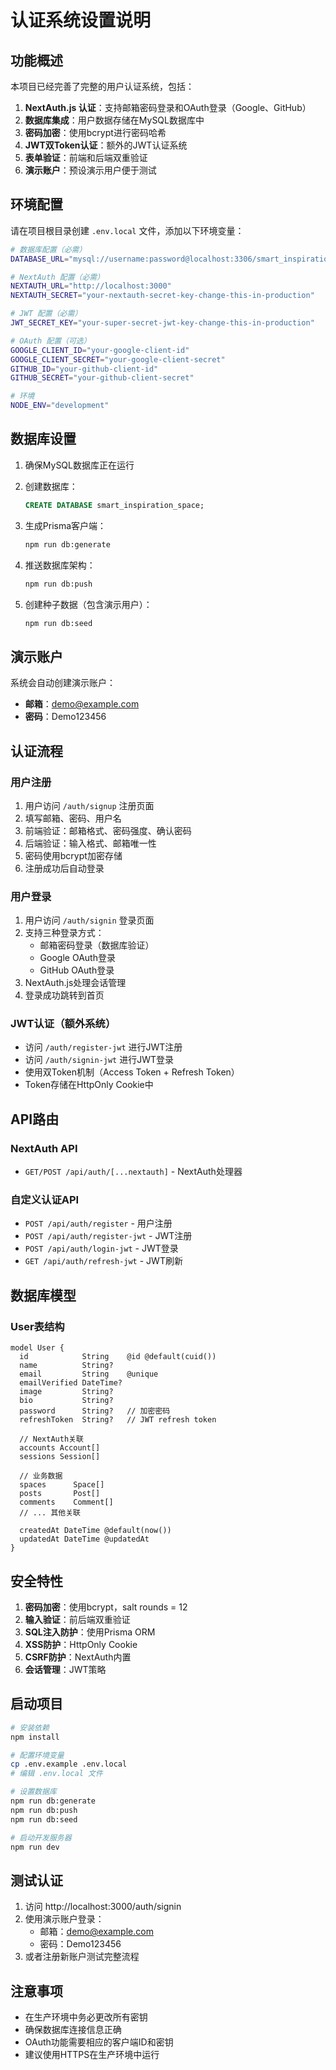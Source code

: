 # 认证系统设置说明

## 功能概述

本项目已经完善了完整的用户认证系统，包括：

1. **NextAuth.js 认证**：支持邮箱密码登录和OAuth登录（Google、GitHub）
2. **数据库集成**：用户数据存储在MySQL数据库中
3. **密码加密**：使用bcrypt进行密码哈希
4. **JWT双Token认证**：额外的JWT认证系统
5. **表单验证**：前端和后端双重验证
6. **演示账户**：预设演示用户便于测试

## 环境配置

请在项目根目录创建 `.env.local` 文件，添加以下环境变量：

```bash
# 数据库配置（必需）
DATABASE_URL="mysql://username:password@localhost:3306/smart_inspiration_space"

# NextAuth 配置（必需）
NEXTAUTH_URL="http://localhost:3000"
NEXTAUTH_SECRET="your-nextauth-secret-key-change-this-in-production"

# JWT 配置（必需）
JWT_SECRET_KEY="your-super-secret-jwt-key-change-this-in-production"

# OAuth 配置（可选）
GOOGLE_CLIENT_ID="your-google-client-id"
GOOGLE_CLIENT_SECRET="your-google-client-secret"
GITHUB_ID="your-github-client-id"
GITHUB_SECRET="your-github-client-secret"

# 环境
NODE_ENV="development"
```

## 数据库设置

1. 确保MySQL数据库正在运行
2. 创建数据库：
   ```sql
   CREATE DATABASE smart_inspiration_space;
   ```

3. 生成Prisma客户端：
   ```bash
   npm run db:generate
   ```

4. 推送数据库架构：
   ```bash
   npm run db:push
   ```

5. 创建种子数据（包含演示用户）：
   ```bash
   npm run db:seed
   ```

## 演示账户

系统会自动创建演示账户：
- **邮箱**：demo@example.com
- **密码**：Demo123456

## 认证流程

### 用户注册
1. 用户访问 `/auth/signup` 注册页面
2. 填写邮箱、密码、用户名
3. 前端验证：邮箱格式、密码强度、确认密码
4. 后端验证：输入格式、邮箱唯一性
5. 密码使用bcrypt加密存储
6. 注册成功后自动登录

### 用户登录
1. 用户访问 `/auth/signin` 登录页面
2. 支持三种登录方式：
   - 邮箱密码登录（数据库验证）
   - Google OAuth登录
   - GitHub OAuth登录
3. NextAuth.js处理会话管理
4. 登录成功跳转到首页

### JWT认证（额外系统）
- 访问 `/auth/register-jwt` 进行JWT注册
- 访问 `/auth/signin-jwt` 进行JWT登录
- 使用双Token机制（Access Token + Refresh Token）
- Token存储在HttpOnly Cookie中

## API路由

### NextAuth API
- `GET/POST /api/auth/[...nextauth]` - NextAuth处理器

### 自定义认证API
- `POST /api/auth/register` - 用户注册
- `POST /api/auth/register-jwt` - JWT注册
- `POST /api/auth/login-jwt` - JWT登录
- `GET /api/auth/refresh-jwt` - JWT刷新

## 数据库模型

### User表结构
```prisma
model User {
  id            String    @id @default(cuid())
  name          String?
  email         String    @unique
  emailVerified DateTime?
  image         String?
  bio           String?
  password      String?   // 加密密码
  refreshToken  String?   // JWT refresh token
  
  // NextAuth关联
  accounts Account[]
  sessions Session[]
  
  // 业务数据
  spaces      Space[]
  posts       Post[]
  comments    Comment[]
  // ... 其他关联
  
  createdAt DateTime @default(now())
  updatedAt DateTime @updatedAt
}
```

## 安全特性

1. **密码加密**：使用bcrypt，salt rounds = 12
2. **输入验证**：前后端双重验证
3. **SQL注入防护**：使用Prisma ORM
4. **XSS防护**：HttpOnly Cookie
5. **CSRF防护**：NextAuth内置
6. **会话管理**：JWT策略

## 启动项目

```bash
# 安装依赖
npm install

# 配置环境变量
cp .env.example .env.local
# 编辑 .env.local 文件

# 设置数据库
npm run db:generate
npm run db:push
npm run db:seed

# 启动开发服务器
npm run dev
```

## 测试认证

1. 访问 http://localhost:3000/auth/signin
2. 使用演示账户登录：
   - 邮箱：demo@example.com
   - 密码：Demo123456
3. 或者注册新账户测试完整流程

## 注意事项

- 在生产环境中务必更改所有密钥
- 确保数据库连接信息正确
- OAuth功能需要相应的客户端ID和密钥
- 建议使用HTTPS在生产环境中运行
